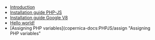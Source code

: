 * [Introduction](copernica-docs:PHPJS/introduction "Introduction")
* [Installation guide PHP-JS](copernica-docs:PHPJS/installation "How to install PHP-JS")
* [Installation guide Google V8](copernica-docs:PHPJS/v8 "How to install Google V8")
* [Hello world!](copernica-docs:PHPJS/helloworld "Hello World example")
* [Assigning PHP variables](copernica-docs:PHPJS/assign "Assigning PHP variables"
